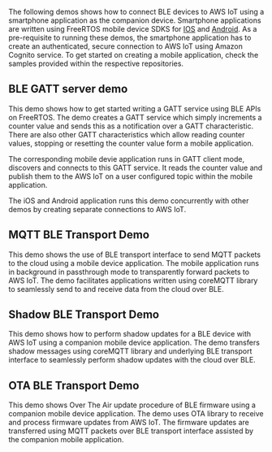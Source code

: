 The following demos shows how to connect BLE devices to AWS IoT using a smartphone application as the companion device. Smartphone applications are written using FreeRTOS mobile device SDKS for [IOS](https://github.com/aws/amazon-freertos-ble-ios-sdk) and [Android](https://github.com/aws/amazon-freertos-ble-android-sdk). As a pre-requisite to running these demos, the smartphone application has to create an authenticated, secure connection to AWS IoT using Amazon Cognito service. To get started on creating a mobile application, check the samples provided within the respective repositories. 

## BLE GATT server demo
This demo shows how to get started writing a GATT service using BLE APIs on FreeRTOS. The demo creates a GATT service which simply increments a counter value and sends this as a notification over a GATT characteristic. There are also other GATT characteristics which allow reading counter values, stopping or resetting the counter value form a mobile application.

The corresponding mobile devie application runs in GATT client mode, discovers and connects to this GATT service. It reads the counter value and publish them to the AWS IoT on a user configured topic within the mobile application.

The iOS and Android application runs this demo concurrently with other demos by creating separate connections to AWS IoT. 

## MQTT BLE Transport Demo
This demo shows the use of BLE transport interface to send MQTT packets to the cloud using a mobile device application. The mobile application runs in background in passthrough mode to transparently forward packets to AWS IoT. The demo facilitates applications written using coreMQTT library to seamlessly send to and receive data from the cloud over BLE. 

## Shadow BLE Transport Demo
This demo shows how to perform shadow updates for a BLE device with AWS IoT using a companion mobile device application. The demo transfers shadow messages using coreMQTT library and underlying BLE transport interface to seamlessly perform shadow updates with the cloud over BLE. 

## OTA BLE Transport Demo
This demo shows Over The Air update procedure of BLE firmware using a companion mobile device application. The demo uses OTA library to receive and process firmware updates from AWS IoT. The firmware updates are transferred using MQTT packets over BLE transport interface assisted by the companion mobile application.

